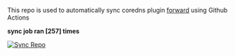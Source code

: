 This repo is used to automatically sync coredns plugin [forward](https://github.com/QZLin/forward) using Github Actions

**sync job ran [257] times**

[![Sync Repo](https://github.com/QZLin/coredns-extract/actions/workflows/sync.yaml/badge.svg)](https://github.com/QZLin/coredns-extract/actions/workflows/sync.yaml)
